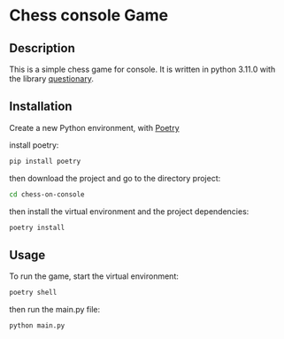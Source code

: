 
# Chess console Game

## Description

This is a simple chess game for console. It is written in python 3.11.0 with the library [questionary](https://questionary.readthedocs.io/en/stable/).

## Installation

Create a new Python environment, with [Poetry](https://python-poetry.org/)

install poetry:

```sh
pip install poetry
```

then download the project and go to the directory project:

```sh
cd chess-on-console
```

then install the virtual environment and the project dependencies:

```sh
poetry install
```

## Usage

To run the game, start the virtual environment:

```sh
poetry shell
```

then run the main.py file:

```sh
python main.py
```
